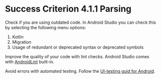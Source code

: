 # Success Criterion 4.1.1 Parsing

Check if you are using outdated code. In Android Studio you can check this by selecting the following menu options:

1. Kotlin
2. Migration
3. Usage of redundant or deprecated syntax or deprecated symbols

Improve the quality of your code with lint checks. Android Studio comes with [AndroidLint](https://developer.android.com/studio/write/lint) built-in.

Avoid errors with automated testing. Follow the [UI-testing guid for Android](https://developer.android.com/training/testing/ui-testing).
